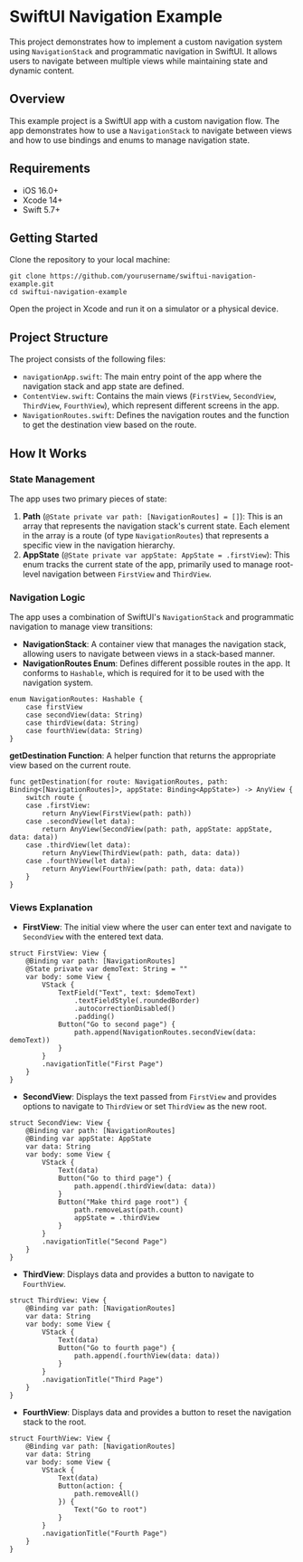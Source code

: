 <!DOCTYPE html>
<html lang="en">
<body>

<h1>SwiftUI Navigation Example</h1>

<p>This project demonstrates how to implement a custom navigation system using <code>NavigationStack</code> and programmatic navigation in SwiftUI. It allows users to navigate between multiple views while maintaining state and dynamic content.</p>


<h2 id="overview">Overview</h2>

<p>This example project is a SwiftUI app with a custom navigation flow. The app demonstrates how to use a <code>NavigationStack</code> to navigate between views and how to use bindings and enums to manage navigation state.</p>

<h2 id="requirements">Requirements</h2>
<ul>
    <li>iOS 16.0+</li>
    <li>Xcode 14+</li>
    <li>Swift 5.7+</li>
</ul>

<h2 id="getting-started">Getting Started</h2>

<p>Clone the repository to your local machine:</p>

<pre><code>git clone https://github.com/yourusername/swiftui-navigation-example.git
cd swiftui-navigation-example
</code></pre>

<p>Open the project in Xcode and run it on a simulator or a physical device.</p>

<h2 id="project-structure">Project Structure</h2>

<p>The project consists of the following files:</p>
<ul>
    <li><code>navigationApp.swift</code>: The main entry point of the app where the navigation stack and app state are defined.</li>
    <li><code>ContentView.swift</code>: Contains the main views (<code>FirstView</code>, <code>SecondView</code>, <code>ThirdView</code>, <code>FourthView</code>), which represent different screens in the app.</li>
    <li><code>NavigationRoutes.swift</code>: Defines the navigation routes and the function to get the destination view based on the route.</li>
</ul>

<h2 id="how-it-works">How It Works</h2>

<h3 id="state-management">State Management</h3>

<p>The app uses two primary pieces of state:</p>

<ol>
    <li>
        <strong>Path</strong> (<code>@State private var path: [NavigationRoutes] = []</code>): This is an array that represents the navigation stack's current state. Each element in the array is a route (of type <code>NavigationRoutes</code>) that represents a specific view in the navigation hierarchy.
    </li>
    <li>
        <strong>AppState</strong> (<code>@State private var appState: AppState = .firstView</code>): This enum tracks the current state of the app, primarily used to manage root-level navigation between <code>FirstView</code> and <code>ThirdView</code>.
    </li>
</ol>

<h3 id="navigation-logic">Navigation Logic</h3>

<p>The app uses a combination of SwiftUI's <code>NavigationStack</code> and programmatic navigation to manage view transitions:</p>

<ul>
    <li><strong>NavigationStack</strong>: A container view that manages the navigation stack, allowing users to navigate between views in a stack-based manner.</li>
    <li><strong>NavigationRoutes Enum</strong>: Defines different possible routes in the app. It conforms to <code>Hashable</code>, which is required for it to be used with the navigation system.</li>
</ul>

<pre><code>enum NavigationRoutes: Hashable {
    case firstView
    case secondView(data: String)
    case thirdView(data: String)
    case fourthView(data: String)
}
</code></pre>

<p><strong>getDestination Function</strong>: A helper function that returns the appropriate view based on the current route.</p>

<pre><code>func getDestination(for route: NavigationRoutes, path: Binding&lt;[NavigationRoutes]&gt;, appState: Binding&lt;AppState&gt;) -> AnyView {
    switch route {
    case .firstView:
        return AnyView(FirstView(path: path))
    case .secondView(let data):
        return AnyView(SecondView(path: path, appState: appState, data: data))
    case .thirdView(let data):
        return AnyView(ThirdView(path: path, data: data))
    case .fourthView(let data):
        return AnyView(FourthView(path: path, data: data))
    }
}
</code></pre>

<h3 id="views-explanation">Views Explanation</h3>

<ul>
    <li><strong>FirstView</strong>: The initial view where the user can enter text and navigate to <code>SecondView</code> with the entered text data.</li>
</ul>

<pre><code>struct FirstView: View {
    @Binding var path: [NavigationRoutes]
    @State private var demoText: String = ""
    var body: some View {
        VStack {
            TextField("Text", text: $demoText)
                .textFieldStyle(.roundedBorder)
                .autocorrectionDisabled()
                .padding()
            Button("Go to second page") {
                path.append(NavigationRoutes.secondView(data: demoText))
            }
        }
        .navigationTitle("First Page")
    }
}
</code></pre>

<ul>
    <li><strong>SecondView</strong>: Displays the text passed from <code>FirstView</code> and provides options to navigate to <code>ThirdView</code> or set <code>ThirdView</code> as the new root.</li>
</ul>

<pre><code>struct SecondView: View {
    @Binding var path: [NavigationRoutes]
    @Binding var appState: AppState
    var data: String
    var body: some View {
        VStack {
            Text(data)
            Button("Go to third page") {
                path.append(.thirdView(data: data))
            }
            Button("Make third page root") {
                path.removeLast(path.count)
                appState = .thirdView
            }
        }
        .navigationTitle("Second Page")
    }
}
</code></pre>

<ul>
    <li><strong>ThirdView</strong>: Displays data and provides a button to navigate to <code>FourthView</code>.</li>
</ul>

<pre><code>struct ThirdView: View {
    @Binding var path: [NavigationRoutes]
    var data: String
    var body: some View {
        VStack {
            Text(data)
            Button("Go to fourth page") {
                path.append(.fourthView(data: data))
            }
        }
        .navigationTitle("Third Page")
    }
}
</code></pre>

<ul>
    <li><strong>FourthView</strong>: Displays data and provides a button to reset the navigation stack to the root.</li>
</ul>

<pre><code>struct FourthView: View {
    @Binding var path: [NavigationRoutes]
    var data: String
    var body: some View {
        VStack {
            Text(data)
            Button(action: {
                path.removeAll()
            }) {
                Text("Go to root")
            }
        }
        .navigationTitle("Fourth Page")
    }
}
</code></pre>

</body>
</html>
